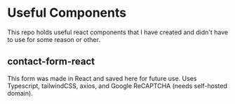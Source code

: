 # Useful Components
This repo holds useful react components that I have created and didn't have to use for some reason or other.

## contact-form-react
This form was made in React and saved here for future use. 
Uses Typescript, tailwindCSS, axios, and Google ReCAPTCHA (needs self-hosted domain).
